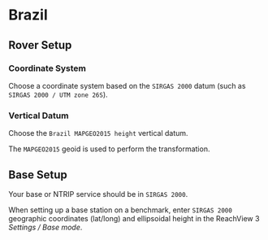 # Brazil

## Rover Setup

### Coordinate System

Choose a coordinate system based on the `SIRGAS 2000` datum (such as `SIRGAS 2000 / UTM zone 26S`).

### Vertical Datum

Choose the `Brazil MAPGEO2015 height` vertical datum.

The `MAPGEO2015` geoid is used to perform the transformation.

## Base Setup

Your base or NTRIP service should be in `SIRGAS 2000`.

When setting up a base station on a benchmark, enter `SIRGAS 2000` geographic coordinates (lat/long) and ellipsoidal height in the ReachView 3 *Settings / Base mode*.
